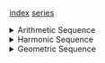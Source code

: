 



[index](index.md)
[series](series.md)



<details> <summary>Arithmetic Sequence</summary>



$a_n = a + (n-1)d$
- add or subtract common difference 'd' between numbers
- sequence starts at 'a' 
> Example: </br>
> (5,10,15,20,25,...) $5 + (n-1)5$

</summary> </details>


<details> <summary>Harmonic Sequence</summary>

$a_n = \frac{1}{(a + (n-1)d)}$
- recipricol of the arithmetic sequence
- add or subtract common difference 'd' onto the denominator
- sequence starts at 'a' 
> Example: </br>
> $(\frac{1}{5},\frac{1}{10},\frac{1}{15},\frac{1}{20},\frac{1}{25},...)$  $\frac{1}{(5 + (n-1)5)}$

</summary> </details>


<details> <summary>Geometric Sequence</summary>

$a_n=a(r)^{n-1}$
- divide or multiply by a constant 'r'
- begins at value 'a'
    </br> 
> Example: </br>
> (324,108,36,12,4,...)   $a_n = 324(\frac{1}{3})^{n-1}$

</summary> </details>


